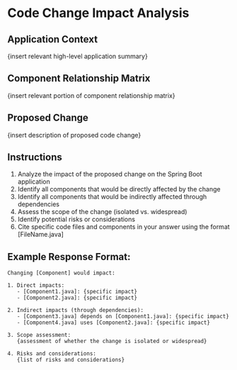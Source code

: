 # Code Change Impact Analysis

## Application Context
{insert relevant high-level application summary}

## Component Relationship Matrix
{insert relevant portion of component relationship matrix}

## Proposed Change
{insert description of proposed code change}

## Instructions
1. Analyze the impact of the proposed change on the Spring Boot application
2. Identify all components that would be directly affected by the change
3. Identify all components that would be indirectly affected through dependencies
4. Assess the scope of the change (isolated vs. widespread)
5. Identify potential risks or considerations
6. Cite specific code files and components in your answer using the format [FileName.java]

## Example Response Format:
```
Changing [Component] would impact:

1. Direct impacts:
   - [Component1.java]: {specific impact}
   - [Component2.java]: {specific impact}

2. Indirect impacts (through dependencies):
   - [Component3.java] depends on [Component1.java]: {specific impact}
   - [Component4.java] uses [Component2.java]: {specific impact}

3. Scope assessment:
   {assessment of whether the change is isolated or widespread}

4. Risks and considerations:
   {list of risks and considerations}
```
